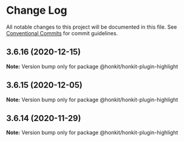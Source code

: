 # Change Log

All notable changes to this project will be documented in this file.
See [Conventional Commits](https://conventionalcommits.org) for commit guidelines.

## 3.6.16 (2020-12-15)

**Note:** Version bump only for package @honkit/honkit-plugin-highlight





## 3.6.15 (2020-12-05)

**Note:** Version bump only for package @honkit/honkit-plugin-highlight





## 3.6.14 (2020-11-29)

**Note:** Version bump only for package @honkit/honkit-plugin-highlight
